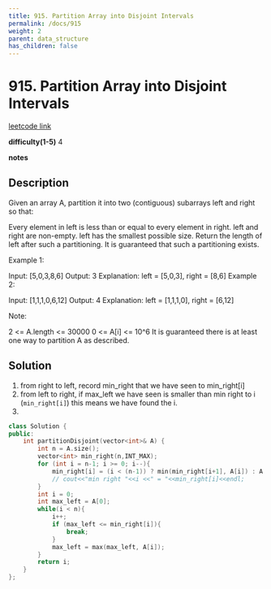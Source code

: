 ```yaml
---
title: 915. Partition Array into Disjoint Intervals
permalink: /docs/915
weight: 2
parent: data_structure
has_children: false
---
```

# 915. Partition Array into Disjoint Intervals
[leetcode link](https://leetcode.com/problems/partition-array-into-disjoint-intervals/)

**difficulty(1-5)** 
4

**notes**   


## Description
Given an array A, partition it into two (contiguous) subarrays left and right so that:

Every element in left is less than or equal to every element in right.
left and right are non-empty.
left has the smallest possible size.
Return the length of left after such a partitioning.  It is guaranteed that such a partitioning exists.

 

Example 1:

Input: [5,0,3,8,6]
Output: 3
Explanation: left = [5,0,3], right = [8,6]
Example 2:

Input: [1,1,1,0,6,12]
Output: 4
Explanation: left = [1,1,1,0], right = [6,12]
 

Note:

2 <= A.length <= 30000
0 <= A[i] <= 10^6
It is guaranteed there is at least one way to partition A as described.

## Solution
1. from right to left, record min_right that we have seen to min_right[i]
2. from left to right, if max_left we have seen is smaller than min right to i (`min_right[i]`) this means we have found the i.
3. 
```c++
class Solution {
public:
    int partitionDisjoint(vector<int>& A) {
        int n = A.size();
        vector<int> min_right(n,INT_MAX);
        for (int i = n-1; i >= 0; i--){
            min_right[i] = (i < (n-1)) ? min(min_right[i+1], A[i]) : A[i];
            // cout<<"min right "<<i <<" = "<<min_right[i]<<endl;
        }
        int i = 0;
        int max_left = A[0];
        while(i < n){
            i++;
            if (max_left <= min_right[i]){
                break;
            }
            max_left = max(max_left, A[i]);
        }
        return i;
    }
};
```

<!-- 
Default label
{: .label }

Blue label
{: .label .label-blue }

Stable
{: .label .label-green }

New release
{: .label .label-purple }

Coming soon
{: .label .label-yellow }

Deprecated
{: .label .label-red } -->
